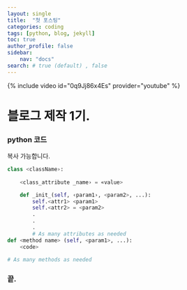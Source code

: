 ```yaml
---
layout: single
title:  "첫 포스팅"
categories: coding
tags: [python, blog, jekyll]
toc: true
author_profile: false 
sidebar:
    nav: "docs"
search: # true (default) , false 
---
```


<!-- 
**[유튜브 뮤직]** [클릭](https://music.youtube.com)
{: .notice--danger} -->
<!-- 
[유튜브 뮤직](https://music.youtube.com)
{: .btn .btn--primary} -->
{% include video id="0q9Jj86x4Es" provider="youtube" %}

# 블로그 제작 1기.

### python 코드
복사 가능합니다.

```python
class <className›:
    
    <class_attribute _name› = «value>

    def _init_(self, ‹param1›, <param2>, ...):
        self.<attr1> <param1> 
        self.<attr2> = <param2>
        .
        .
        .
        # As many attributes as needed
def <method name> (self, <param1>, ...):
    <code>
    
# As many methods as needed
```

### 끝.